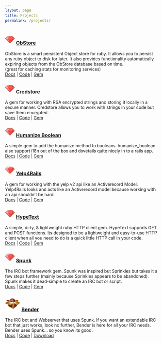 ```yaml
---
layout: page
title: Projects
permalink: /projects/
---
```


<div class="project-box">
  <h3><img src="/img/ruby-icon.png"/> <a target="_blank" href="http://obstore.mikeheijmans.com/">ObStore</a></h3>
  <div class="description">
    ObStore is a smart persistent Object store for ruby. It allows you to persist any ruby object to disk for later. It also provides functionality automatically expiring objects from the ObStore database based on time.
    <br/><span class="small">(great for caching stats for monitoring services)</span>
    <div class="link">
      <a target="_blank" href="http://obstore.mikeheijmans.com/">Docs</a> | 
      <a target="_blank" href="http://github.com/parabuzzle/obstore/">Code</a> | 
      <a target="_blank" href="http://rubygems.org/gems/obstore">Gem</a>
    </div>
  </div>
</div>

<div class="project-box">
  <h3><img src="/img/ruby-icon.png"/> <a target="_blank" href="http://credstore.mikeheijmans.com/">Credstore</a></h3>
  <div class="description">
    A gem for working with RSA encrypted strings and storing it locally in a secure manner. Credstore allows you to work with strings in your code but save them encrypted.
    <div class="link">
      <a target="_blank" href="http://credstore.mikeheijmans.com/">Docs</a> | 
      <a target="_blank" href="http://github.com/parabuzzle/credstore/">Code</a> | 
      <a target="_blank" href="http://rubygems.org/gems/credstore">Gem</a>
    </div>
  </div>
</div>

<div class="project-box">
  <h3><img src="/img/ruby-icon.png"/> <a target="_blank" href="http://humanize_boolean.mikeheijmans.com/">Humanize Boolean</a></h3>
  <div class="description">
    A simple gem to add the humanize method to booleans. humanize_boolean also support i18n out of the box and dovetails quite nicely in to a rails app.
    <div class="link">
      <a target="_blank" href="http://humanize_boolean.mikeheijmans.com/">Docs</a> | 
      <a target="_blank" href="http://github.com/parabuzzle/humanize_boolean/">Code</a> | 
      <a target="_blank" href="http://rubygems.org/gems/humanize_boolean">Gem</a>
    </div>
  </div>
</div>

<div class="project-box">
  <h3><img src="/img/ruby-icon.png"/> <a target="_blank" href="http://yelp4rails.mikeheijmans.com/">Yelp4Rails</a></h3>
  <div class="description">
    A gem for working with the yelp v2 api like an Activerecord Model. Yelp4Rails looks and acts like an Activerecord model because working with an api shouldn't be hard.
    <div class="link">
      <a target="_blank" href="http://yelp4rails.mikeheijmans.com/">Docs</a> | 
      <a target="_blank" href="http://github.com/parabuzzle/yelp4rails/">Code</a> | 
      <a target="_blank" href="http://rubygems.org/gems/yelp4rails">Gem</a>
    </div>
  </div>
</div>

<div class="project-box">
  <h3><img src="/img/ruby-icon.png"/> <a target="_blank" href="http://hypetext.mikeheijmans.com/">HypeText</a></h3>
  <div class="description">
    A simple, dirty, & lightweight ruby HTTP client gem. HypeText supports GET and POST functions. Its designed to be a lightweight and easy-to-use HTTP client when all you need to do is a quick little HTTP call in your code.
    <div class="link">
      <a target="_blank" href="http://hypetext.mikeheijmans.com/">Docs</a> | 
      <a target="_blank" href="http://github.com/parabuzzle/hypetext/">Code</a> | 
      <a target="_blank" href="http://rubygems.org/gems/hypetext">Gem</a>
    </div>
  </div>
</div>

<div class="project-box">
  <h3><img src="/img/ruby-icon.png"/> <a target="_blank" href="http://spunk.mikeheijmans.com/">Spunk</a></h3>
  <div class="description">
    The IRC bot framework gem. Spunk was inspired but Sprinkles but takes it a few steps further (mainly because Sprinkles appears to be abandoned). Spunk makes it dead-simple to create an IRC bot or script.
    <div class="link">
      <a target="_blank" href="http://spunk.mikeheijmans.com/">Docs</a> | 
      <a target="_blank" href="http://github.com/parabuzzle/spunk/">Code</a> | 
      <a target="_blank" href="http://rubygems.org/gems/spunk">Gem</a>
    </div>
  </div>
</div>

<div class="project-box">
  <h3><img src="/img/pkg.png" width="50px"/> <a target="_blank" href="http://www.benderirc.com/">Bender</a></h3>
  <div class="description">
    The IRC bot and Webserver that uses Spunk. If you want an extendable IRC bot that just works, look no further, Bender is here for all your IRC needs. Bender uses Spunk... so you know its good.
    <div class="link">
      <a target="_blank" href="http://www.benderirc.com/">Docs</a> | 
      <a target="_blank" href="http://github.com/parabuzzle/bender/">Code</a> | 
      <a target="_blank" href="http://github.com/parabuzzle/bender/archive/master.zip">Download</a>
    </div>
  </div>
</div>
